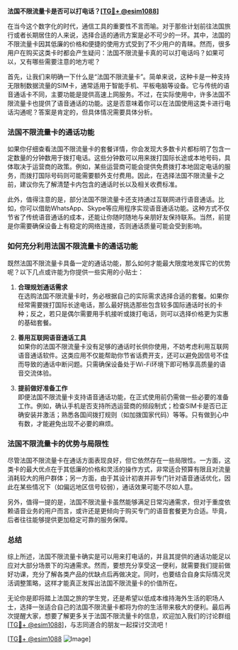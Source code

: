 **法国不限流量卡是否可以打电话？[[TG💪+ @esim1088](https://t.me/s/esim1088)]**

在当今这个数字化的时代，通信工具的重要性不言而喻。对于那些计划前往法国旅行或者长期居住的人来说，选择合适的通讯方案是必不可少的一环。其中，法国的不限流量卡因其低廉的价格和便捷的使用方式受到了不少用户的青睐。然而，很多用户在购买这类卡时都会产生疑问：法国不限流量卡真的可以打电话吗？如果可以，又有哪些需要注意的地方呢？

首先，让我们来明确一下什么是“法国不限流量卡”。简单来说，这种卡是一种支持无限制数据流量的SIM卡，通常适用于智能手机、平板电脑等设备。它与传统的语音通话卡不同，主要功能是提供高速上网服务。不过，在实际使用中，许多法国不限流量卡也提供了语音通话的功能。这是否意味着你可以在法国使用这类卡进行电话沟通呢？答案是肯定的，但具体情况需要具体分析。

### 法国不限流量卡的通话功能

如果你仔细查看法国不限流量卡的套餐详情，你会发现大多数卡片都标明了包含一定数量的分钟数用于拨打电话。这些分钟数可以用来拨打国际长途或本地号码，具体取决于运营商的政策。例如，某些运营商可能会提供免费拨打本地固定电话的服务，而拨打国际号码则可能需要额外支付费用。因此，在选择法国不限流量卡之前，建议你先了解清楚卡内包含的通话时长以及相关收费标准。

此外，值得注意的是，部分法国不限流量卡还支持通过互联网进行语音通话。比如，你可以借助WhatsApp、Skype等应用程序实现语音通话功能。这种方式不仅节省了传统语音通话的成本，还能让你随时随地与亲朋好友保持联系。当然，前提是你需要确保设备上有稳定的网络连接，否则通话质量可能会受到影响。

### 如何充分利用法国不限流量卡的通话功能

既然法国不限流量卡具备一定的通话功能，那么如何才能最大限度地发挥它的优势呢？以下几点或许能为你提供一些实用的小贴士：

1. **合理规划通话需求**  
   在选购法国不限流量卡时，务必根据自己的实际需求选择合适的套餐。如果你经常需要拨打国际长途电话，那么最好挑选那些包含较多国际通话时长的卡种；反之，若只是偶尔需要用手机接听或拨打电话，则可以选择价格更为实惠的基础套餐。

2. **善用互联网语音通话工具**  
   如果你的法国不限流量卡没有足够的通话时长供你使用，不妨考虑利用互联网语音通话软件。这类应用不仅能帮助你节省话费开支，还可以避免因信号不佳而导致的通话中断问题。只需确保设备处于Wi-Fi环境下即可畅享高质量的语音交流体验。

3. **提前做好准备工作**  
   即便法国不限流量卡支持语音通话功能，在正式使用前仍需做一些必要的准备工作。例如，确认手机是否支持所选运营商的频段制式；检查SIM卡是否已正确安装并激活；熟悉各国间拨打规则（如加拨国家代码）等等。只有做到心中有数，才能避免出现不必要的麻烦。

### 法国不限流量卡的优势与局限性

尽管法国不限流量卡在通话方面表现良好，但它依然存在一些局限性。一方面，这类卡的最大优点在于其低廉的价格和灵活的操作方式，非常适合预算有限且对流量消耗较大的用户群体；另一方面，由于其设计初衷并非专门针对语音通话优化，因此在某些情况下（如偏远地区信号较弱），通话效果可能不尽如人意。

另外，值得一提的是，法国不限流量卡虽然能够满足日常沟通需求，但对于重度依赖语音业务的用户而言，或许还是更倾向于购买专门的语音套餐更为合适。毕竟，后者往往能够提供更加稳定可靠的服务保障。

### 总结

综上所述，法国不限流量卡确实是可以用来打电话的，并且其提供的通话功能足以应对大部分场景下的沟通需求。然而，要想充分享受这一便利，就需要我们提前做好功课，充分了解各类产品的优缺点后再做决定。同时，也要结合自身实际情况灵活调整策略，这样才能真正发挥出法国不限流量卡的价值所在。

无论你是即将踏上法国之旅的学生党，还是希望以低成本维持海外生活的职场人士，选择一张适合自己的法国不限流量卡都将为你的生活带来极大的便利。最后再次提醒大家，想要了解更多关于法国不限流量卡的信息，欢迎加入我们的讨论群组[[TG💪+ @esim1088](https://t.me/s/esim1088)]，与志同道合的朋友一起探讨交流吧！

[[TG💪+ @esim1088](https://t.me/s/esim1088) ![Image](https://i.postimg.cc/4NQfJmqS/Snipaste-2025-05-13-00-14-12.png)]